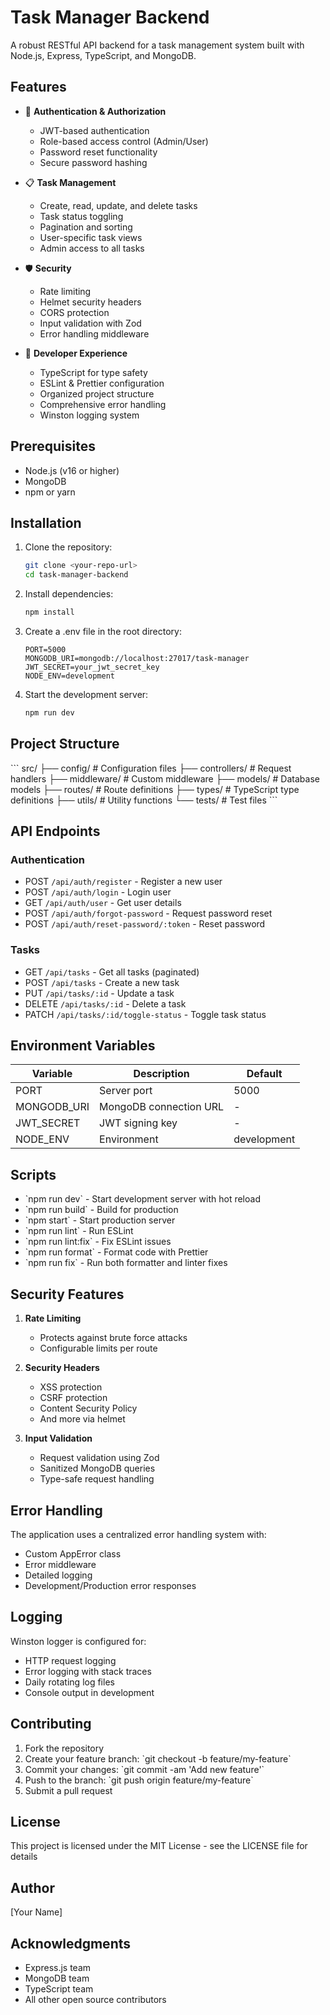 # Task Manager Backend

A robust RESTful API backend for a task management system built with Node.js, Express, TypeScript, and MongoDB.

## Features

- 🔐 **Authentication & Authorization**
  - JWT-based authentication
  - Role-based access control (Admin/User)
  - Password reset functionality
  - Secure password hashing

- 📋 **Task Management**
  - Create, read, update, and delete tasks
  - Task status toggling
  - Pagination and sorting
  - User-specific task views
  - Admin access to all tasks

- 🛡️ **Security**
  - Rate limiting
  - Helmet security headers
  - CORS protection
  - Input validation with Zod
  - Error handling middleware

- 🔧 **Developer Experience**
  - TypeScript for type safety
  - ESLint & Prettier configuration
  - Organized project structure
  - Comprehensive error handling
  - Winston logging system

## Prerequisites

- Node.js (v16 or higher)
- MongoDB
- npm or yarn

## Installation

1. Clone the repository:
   ```bash
   git clone <your-repo-url>
   cd task-manager-backend
   ```

2. Install dependencies:
   ```bash
   npm install
   ```

3. Create a .env file in the root directory:
   ```env
   PORT=5000
   MONGODB_URI=mongodb://localhost:27017/task-manager
   JWT_SECRET=your_jwt_secret_key
   NODE_ENV=development
   ```

4. Start the development server:
   ```bash
   npm run dev
   ```

## Project Structure

\`\`\`
src/
├── config/          # Configuration files
├── controllers/     # Request handlers
├── middleware/      # Custom middleware
├── models/         # Database models
├── routes/         # Route definitions
├── types/          # TypeScript type definitions
├── utils/          # Utility functions
└── tests/          # Test files
\`\`\`

## API Endpoints

### Authentication
- POST `/api/auth/register` - Register a new user
- POST `/api/auth/login` - Login user
- GET `/api/auth/user` - Get user details
- POST `/api/auth/forgot-password` - Request password reset
- POST `/api/auth/reset-password/:token` - Reset password

### Tasks
- GET `/api/tasks` - Get all tasks (paginated)
- POST `/api/tasks` - Create a new task
- PUT `/api/tasks/:id` - Update a task
- DELETE `/api/tasks/:id` - Delete a task
- PATCH `/api/tasks/:id/toggle-status` - Toggle task status

## Environment Variables

| Variable      | Description                | Default     |
|--------------|----------------------------|-------------|
| PORT         | Server port               | 5000        |
| MONGODB_URI  | MongoDB connection URL    | -           |
| JWT_SECRET   | JWT signing key          | -           |
| NODE_ENV     | Environment              | development |

## Scripts

- \`npm run dev\` - Start development server with hot reload
- \`npm run build\` - Build for production
- \`npm start\` - Start production server
- \`npm run lint\` - Run ESLint
- \`npm run lint:fix\` - Fix ESLint issues
- \`npm run format\` - Format code with Prettier
- \`npm run fix\` - Run both formatter and linter fixes

## Security Features

1. **Rate Limiting**
   - Protects against brute force attacks
   - Configurable limits per route

2. **Security Headers**
   - XSS protection
   - CSRF protection
   - Content Security Policy
   - And more via helmet

3. **Input Validation**
   - Request validation using Zod
   - Sanitized MongoDB queries
   - Type-safe request handling

## Error Handling

The application uses a centralized error handling system with:
- Custom AppError class
- Error middleware
- Detailed logging
- Development/Production error responses

## Logging

Winston logger is configured for:
- HTTP request logging
- Error logging with stack traces
- Daily rotating log files
- Console output in development

## Contributing

1. Fork the repository
2. Create your feature branch: \`git checkout -b feature/my-feature\`
3. Commit your changes: \`git commit -am 'Add new feature'\`
4. Push to the branch: \`git push origin feature/my-feature\`
5. Submit a pull request

## License

This project is licensed under the MIT License - see the LICENSE file for details

## Author

[Your Name]

## Acknowledgments

- Express.js team
- MongoDB team
- TypeScript team
- All other open source contributors